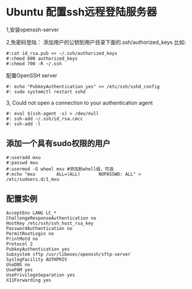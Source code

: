 # Ubuntu 配置ssh远程登陆服务器
1,安装openssh-server

2,免密码登陆：
添加用户的公钥到用户目录下面的.ssh/authorized_keys
比如:
```shell
#:cat id_rsa.pub >> ~/.ssh/authorized_keys
#:chmod 600 authorized_keys
#:chmod 700 -R ~/.ssh
```
配置OpenSSH server
```shell
#: echo "PubkeyAuthentication yes" >> /etc/ssh/sshd_config 
#: sudo systemctl restart sshd
```

3, Could not open a connection to your authentication agent
```shell
#: eval $(ssh-agent -s) > /dev/null
#: ssh-add ~/.ssh/id_rsa.cmcc
#: ssh-add -l
```

## 添加一个具有sudo权限的用户
```shell
#:useradd mxu
#:passwd mxu
#:usermod -G wheel mxu #添加到whell组，可选
#:echo "mxu        ALL=(ALL)       NOPASSWD: ALL" > /etc/sudoers.d/1_mxu
```

## 配置实例
```
AcceptEnv LANG LC_*
ChallengeResponseAuthentication no
HostKey /etc/ssh/ssh_host_rsa_key
PasswordAuthentication no
PermitRootLogin no
PrintMotd no
Protocol 2
PubkeyAuthentication yes
Subsystem sftp /usr/libexec/openssh/sftp-server
SyslogFacility AUTHPRIV
UseDNS no
UsePAM yes
UsePrivilegeSeparation yes
X11Forwarding yes
```
